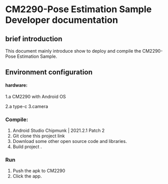 # CM2290-Pose Estimation Sample Developer documentation
## brief introduction
This document mainly introduce show to deploy and compile the CM2290-Pose Estimation Sample.

## Environment configuration

#### hardware:

1.a CM2290 with Android OS

2.a type-c 
3.camera

### Compile:

1. Android Studio Chipmunk | 2021.2.1 Patch 2
2. Git clone this project link 
3. Download some other open source code and libraries.
4. Build project .

### Run
1. Push the apk to CM2290
2. Click the app.
